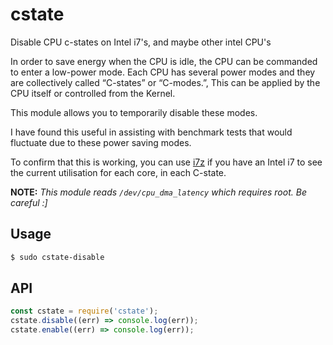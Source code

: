 # cstate
Disable CPU c-states on Intel i7's, and maybe other intel CPU's

In order to save energy when the CPU is idle, the CPU can be commanded to enter a low-power mode. Each CPU has several power modes and they are collectively called “C-states” or “C-modes.”, This can be applied by the CPU itself or controlled from the Kernel.

This module allows you to temporarily disable these modes. 

I have found this useful in assisting with benchmark tests that would fluctuate due to these power saving modes.

To confirm that this is working, you can use [i7z](https://code.google.com/p/i7z/) if you have an Intel i7 to see the
current utilisation for each core, in each C-state.

**NOTE:** *This module reads `/dev/cpu_dma_latency` which requires root. Be careful :]*

## Usage

```sh
$ sudo cstate-disable
```

## API


```js
const cstate = require('cstate');
cstate.disable((err) => console.log(err));
cstate.enable((err) => console.log(err));
```
